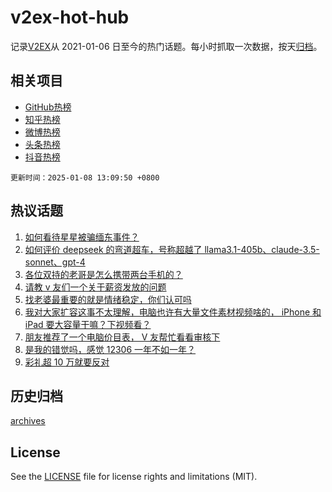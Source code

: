 # v2ex-hot-hub

 记录[V2EX](https://www.v2ex.com/)从 2021-01-06 日至今的热门话题。每小时抓取一次数据，按天[归档](archives)。
 
 ## 相关项目

- [GitHub热榜](https://github.com/lonnyzhang423/github-hot-hub)
- [知乎热榜](https://github.com/lonnyzhang423/zhihu-hot-hub)
- [微博热榜](https://github.com/lonnyzhang423/weibo-hot-hub)
- [头条热榜](https://github.com/lonnyzhang423/toutiao-hot-hub)
- [抖音热榜](https://github.com/lonnyzhang423/douyin-hot-hub)


 `更新时间：2025-01-08 13:09:50 +0800`

## 热议话题

1. [如何看待星星被骗缅东事件？](https://www.v2ex.com/t/1103371)
1. [如何评价 deepseek 的弯道超车，号称超越了 llama3.1-405b、claude-3.5-sonnet、gpt-4](https://www.v2ex.com/t/1103363)
1. [各位双持的老哥是怎么携带两台手机的？](https://www.v2ex.com/t/1103181)
1. [请教 v 友们一个关于薪资发放的问题](https://www.v2ex.com/t/1103279)
1. [找老婆最重要的就是情绪稳定，你们认可吗](https://www.v2ex.com/t/1103419)
1. [我对大家扩容这事不太理解，电脑也许有大量文件素材视频啥的， iPhone 和 iPad 要大容量干嘛？下视频看？](https://www.v2ex.com/t/1103224)
1. [朋友推荐了一个电脑价目表， V 友帮忙看看审核下](https://www.v2ex.com/t/1103379)
1. [是我的错觉吗，感觉 12306 一年不如一年？](https://www.v2ex.com/t/1103375)
1. [彩礼超 10 万就要反对](https://www.v2ex.com/t/1103301)

## 历史归档

[archives](archives)

## License

See the [LICENSE](LICENSE) file for license rights and limitations (MIT).
